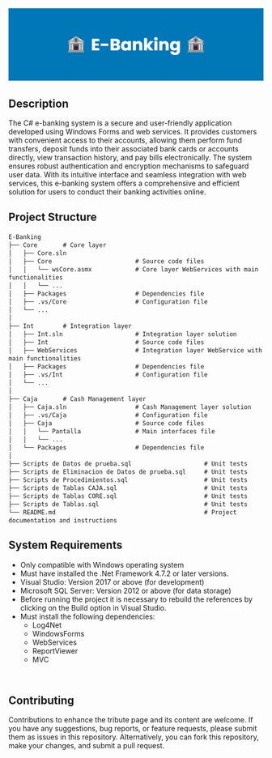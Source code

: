 <img src="/E-banking banner.png" alt="Blue banner for e-banking system">

## Description
The C# e-banking system is a secure and user-friendly application developed using Windows Forms and web services. It provides customers with convenient access to their accounts, allowing them perform fund transfers, deposit funds into their associated bank cards or accounts directly, view transaction history, and pay bills electronically. The system ensures robust authentication and encryption mechanisms to safeguard user data. With its intuitive interface and seamless integration with web services, this e-banking system offers a comprehensive and efficient solution for users to conduct their banking activities online.

## Project Structure
```
E-Banking
├── Core       # Core layer
│   ├── Core.sln
│   ├── Core                       # Source code files
│   │   └── wsCore.asmx            # Core layer WebServices with main functionalities
│   │   └── ...             
│   ├── Packages                   # Dependencies file
│   ├── .vs/Core                   # Configuration file
│   └── ...
│   
├── Int        # Integration layer
│   ├── Int.sln                    # Integration layer solution
│   ├── Int                        # Source code files
│   ├── WebServices                # Integration layer WebService with main functionalities
│   ├── Packages                   # Dependencies file
│   ├── .vs/Int                    # Configuration file
│   └── ...
│
├── Caja       # Cash Management layer
│   ├── Caja.sln                   # Cash Management layer solution
│   ├── .vs/Caja                   # Configuration file
│   ├── Caja                       # Source code files
│   │   └── Pantalla               # Main interfaces file
│   │   └── ...             
│   └── Packages                   # Dependencies file
│
├── Scripts de Datos de prueba.sql                    # Unit tests
├── Scripts de Eliminacion de Datos de prueba.sql     # Unit tests
├── Scripts de Procedimientos.sql                     # Unit tests
├── Scripts de Tablas CAJA.sql                        # Unit tests
├── Scripts de Tablas CORE.sql                        # Unit tests
├── Scripts de Tablas.sql                             # Unit tests
└── README.md                                         # Project documentation and instructions
```

## System Requirements
- Only compatible with Windows operating system
- Must have installed the .Net Framework 4.7.2 or later versions.
- Visual Studio: Version 2017 or above (for development)
- Microsoft SQL Server: Version 2012 or above (for data storage)
- Before running the project it is necessary to rebuild the references by clicking on the Build option in Visual Studio.
- Must install the following dependencies:
  - Log4Net
  - WindowsForms
  - WebServices
  - ReportViewer
  - MVC
 
<br>

## Contributing
Contributions to enhance the tribute page and its content are welcome. If you have any suggestions, bug reports, or feature requests, please submit them as issues in this repository. Alternatively, you can fork this repository, make your changes, and submit a pull request.

